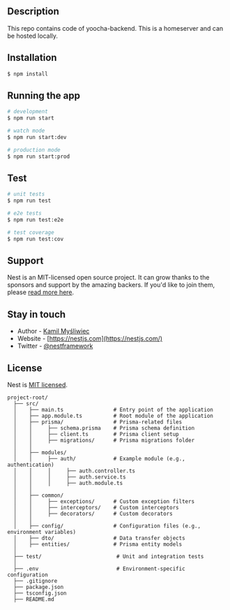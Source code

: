 ## Description

This repo contains code of yoocha-backend. This is a homeserver and can be hosted locally. 

## Installation

```bash
$ npm install
```

## Running the app

```bash
# development
$ npm run start

# watch mode
$ npm run start:dev

# production mode
$ npm run start:prod
```

## Test

```bash
# unit tests
$ npm run test

# e2e tests
$ npm run test:e2e

# test coverage
$ npm run test:cov
```

## Support

Nest is an MIT-licensed open source project. It can grow thanks to the sponsors and support by the amazing backers. If you'd like to join them, please [read more here](https://docs.nestjs.com/support).

## Stay in touch

- Author - [Kamil Myśliwiec](https://kamilmysliwiec.com)
- Website - [https://nestjs.com](https://nestjs.com/)
- Twitter - [@nestframework](https://twitter.com/nestframework)

## License

Nest is [MIT licensed](LICENSE).

```
project-root/
  ├── src/
  │    ├── main.ts                # Entry point of the application
  │    ├── app.module.ts          # Root module of the application
  │    ├── prisma/                # Prisma-related files
  │    │     ├── schema.prisma    # Prisma schema definition
  │    │     ├── client.ts        # Prisma client setup
  │    │     ├── migrations/      # Prisma migrations folder
  │    │
  │    ├── modules/
  │    │     ├── auth/            # Example module (e.g., authentication)
  │    │     │     ├── auth.controller.ts
  │    │     │     ├── auth.service.ts
  │    │     │     ├── auth.module.ts
  │    │
  │    ├── common/
  │    │     ├── exceptions/      # Custom exception filters
  │    │     ├── interceptors/    # Custom interceptors
  │    │     ├── decorators/      # Custom decorators
  │    │
  │    ├── config/                # Configuration files (e.g., environment variables)
  │    ├── dto/                   # Data transfer objects
  │    ├── entities/              # Prisma entity models
  │
  ├── test/                        # Unit and integration tests
  │
  ├── .env                         # Environment-specific configuration
  ├── .gitignore
  ├── package.json
  ├── tsconfig.json
  ├── README.md
```